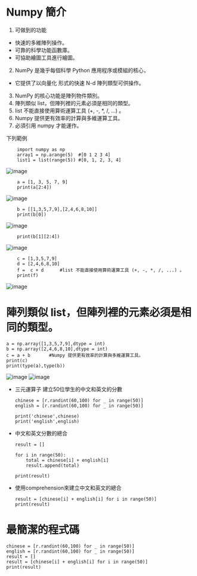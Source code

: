 # Numpy 簡介  

1.  可做到的功能
  * 快速的多維陣列操作。
  * 可靠的科學功能函數庫。
  * 可協助繪圖工具進行繪圖。
2.  NumPy 是幾乎每個科學 Python 應用程序或模組的核心，
  * 它提供了以向量化 形式的快速 N-d 陣列類型可供操作。

3.  NumPy 的核心功能是陣列物件類別。
4.  陣列類似 list，但陣列裡的元素必須是相同的類型。
5.  list 不能直接使用算術運算工具 (+, -, *, /, ...) 。
6.  Numpy 提供更有效率的計算與多維運算工具。
7.  必須引用 numpy 才能運作。

下列範例

        import numpy as np
        array1 = np.arange(5)  #[0 1 2 3 4]
        list1 = list(range(5)) #[0, 1, 2, 3, 4]
![image](https://user-images.githubusercontent.com/112489587/208298597-2a86aa24-a60c-49f3-82e5-28e1c3f369cf.png)
        


        a = [1, 3, 5, 7, 9]
        print(a[2:4])
![image](https://user-images.githubusercontent.com/112489587/208298626-023d4cde-8ba2-4053-b426-3cd4cbd01420.png)


        b = [[1,3,5,7,9],[2,4,6,8,10]]
        print(b[0])
![image](https://user-images.githubusercontent.com/112489587/208298851-94ea488c-b0be-4ba0-b062-ee257a78b24d.png)

        print(b[1][2:4])
![image](https://user-images.githubusercontent.com/112489587/208298829-567a59bd-205b-45d1-88cf-de634dbf9b04.png)
      
        c = [1,3,5,7,9]
        d = [2,4,6,8,10]
        f =  c + d      #list 不能直接使用算術運算工具 (+, -, *, /, ...) 。
        print(f)
        
 ![image](https://user-images.githubusercontent.com/112489587/208298734-dc6f2b54-a8e0-4613-80b0-91edad88031f.png)

        


# 陣列類似 list，但陣列裡的元素必須是相同的類型。    
    
    a = np.array([1,3,5,7,9],dtype = int)
    b = np.array([2,4,6,8,10],dtype = int)
    c = a + b       #Numpy 提供更有效率的計算與多維運算工具。
    print(c)
    print(type(a),type(b))
![image](https://user-images.githubusercontent.com/112489587/208298897-bd336fec-9cc6-4c01-855d-f716c1bc55ee.png)
![image](https://user-images.githubusercontent.com/112489587/208298906-3a4b90c4-a661-47dc-99a9-94f820f43037.png)


* 三元運算子  建立50位學生的中文和英文的分數    
      
      chinese = [r.randint(60,100) for _ in range(50)]
      english = [r.randint(60,100) for _ in range(50)]

      print('chinese',chinese)
      print('english',english)

* 中文和英文分數的總合    
      
      result = []

      for i in range(50):
          total = chinese[i] + english[i]
          result.append(total)

      print(result)

* 使用comprehension來建立中文和英文的總合  

      result = [chinese[i] + english[i] for i in range(50)]
      print(result)


# 最簡潔的程式碼   

    chinese = [r.randint(60,100) for _ in range(50)]
    english = [r.randint(60,100) for _ in range(50)]
    result = []
    result = [chinese[i] + english[i] for i in range(50)]
    print(result)
